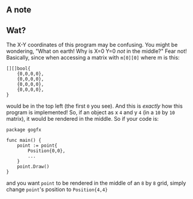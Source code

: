 A note
-
Wat?
--
The X-Y coordinates of this program may be confusing. You might be wondering, "What on earth! Why is X=0 Y=0 *not* in the middle?" Fear not! Basically, since when accessing a matrix with `m[0][0]` where m is this:
```golang
[][]bool{
    {0,0,0,0},
    {0,0,0,0},
    {0,0,0,0},
    {0,0,0,0},
}
```
would be in the top left (the first `0` you see). And this is *exactly* how this program is implemented! So, if an object as x `4` and y `4` (in a `10` by `10` matrix), it would be rendered in the middle. So if your code is:
```golang
package gogfx

func main() {
    point := point{
        Position{0,0},
        ...
    }
    point.Draw()
}
```
and you want `point` to be rendered in the middle of an `8` by `8` grid, simply change `point`'s position to `Position{4,4}`